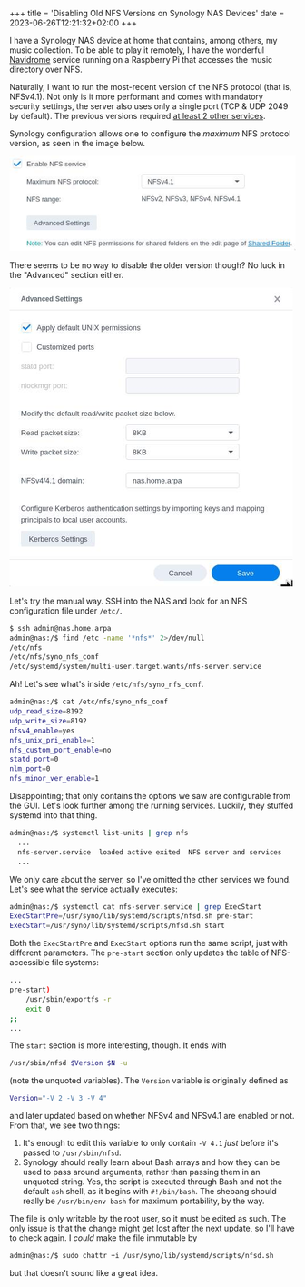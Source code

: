 +++
title = 'Disabling Old NFS Versions on Synology NAS Devices'
date = 2023-06-26T12:21:32+02:00
+++

I have a Synology NAS device at home that contains, among others, my music 
collection. To be able to play it remotely, I have the wonderful 
[Navidrome](https://www.navidrome.org/) service running on a Raspberry Pi that 
accesses the music directory over NFS.

Naturally, I want to run the most-recent version of the NFS protocol (that is, 
NFSv4.1). Not only is it more performant and comes with mandatory security 
settings, the server also uses only a single port (TCP & UDP 2049 by default). 
The previous versions required [at least 2 other 
services](https://serverfault.com/questions/1015970/is-rpcbind-needed-for-an-nfs-client).

Synology configuration allows one to configure the _maximum_ NFS protocol 
version, as seen in the image below.

![Synology NFS configuration](nfs_configuration.jpg)

There seems to be no way to disable the older version though? No luck in the 
"Advanced" section either.

![Synology advanced NFS configuration](nfs_advanced_configuration.jpg)

Let's try the manual way. SSH into the NAS and look for an NFS configuration 
file under `/etc/`.
```bash
$ ssh admin@nas.home.arpa
admin@nas:/$ find /etc -name '*nfs*' 2>/dev/null
/etc/nfs
/etc/nfs/syno_nfs_conf
/etc/systemd/system/multi-user.target.wants/nfs-server.service
```

Ah! Let's see what's inside `/etc/nfs/syno_nfs_conf`.
```bash
admin@nas:/$ cat /etc/nfs/syno_nfs_conf
udp_read_size=8192
udp_write_size=8192
nfsv4_enable=yes
nfs_unix_pri_enable=1
nfs_custom_port_enable=no
statd_port=0
nlm_port=0
nfs_minor_ver_enable=1
```

Disappointing; that only contains the options we saw are configurable from the 
GUI. Let's look further among the running services. Luckily, they stuffed 
systemd into that thing.
```bash
admin@nas:/$ systemctl list-units | grep nfs
  ...
  nfs-server.service  loaded active exited  NFS server and services
  ...
```

We only care about the server, so I've omitted the other services we found.
Let's see what the service actually executes:
```bash
admin@nas:/$ systemctl cat nfs-server.service | grep ExecStart
ExecStartPre=/usr/syno/lib/systemd/scripts/nfsd.sh pre-start
ExecStart=/usr/syno/lib/systemd/scripts/nfsd.sh start
```

Both the `ExecStartPre` and `ExecStart` options run the same script, just with
different parameters. The `pre-start` section only updates the table of 
NFS-accessible file systems:
```bash
...
pre-start)
    /usr/sbin/exportfs -r
    exit 0
;;
...
```

The `start` section is more interesting, though. It ends with
```bash
/usr/sbin/nfsd $Version $N -u
```
(note the unquoted variables). The `Version` variable is originally defined as
```bash
Version="-V 2 -V 3 -V 4"
```
and later updated based on whether NFSv4 and NFSv4.1 are enabled or not. From 
that, we see two things:

1. It's enough to edit this variable to only contain `-V 4.1` _just_ before 
   it's passed to `/usr/sbin/nfsd`.
2. Synology should really learn about Bash arrays and how they can be used to 
   pass around arguments, rather than passing them in an unquoted string. Yes, 
   the script is executed through Bash and not the default `ash` shell, as it 
   begins with `#!/bin/bash`. The shebang should really be `/usr/bin/env bash` 
   for maximum portability, by the way.

The file is only writable by the root user, so it must be edited as such. The 
only issue is that the change might get lost after the next update, so I'll 
have to check again. I _could_ make the file immutable by
```bash
admin@nas:/$ sudo chattr +i /usr/syno/lib/systemd/scripts/nfsd.sh
```
but that doesn't sound like a great idea.
